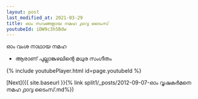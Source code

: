 ```yaml
---
layout: post
last_modified_at: 2021-03-29
title: ഓം സവങ്ങളായ നമഹ ൧൦൮ ടൈംസ്
youtubeId: iDW9c3h5Bdw
---
```

 
 
 ഓം വംശ നാഥായ നമഹ 
 
 -  ആരാണ് പുല്ലാങ്കുഴലിന്റെ മധുര സംഗീതം 
 
  
 
  
 
 
 
 
 
 


{% include youtubePlayer.html id=page.youtubeId %}
 
[Next]({{ site.baseurl }}{% link  split1/_posts/2012-09-07-ഓം വൃഷകർമനെ നമഹ ൧൦൮ ടൈംസ്.md%})
 
